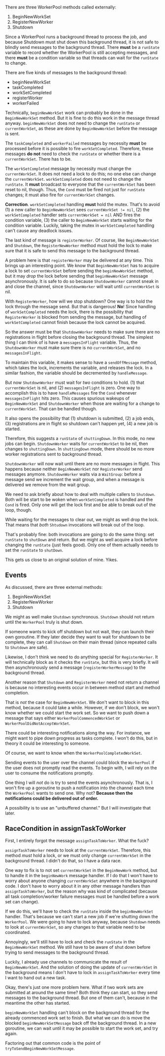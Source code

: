 There are three WorkerPool methods called externally:

1. BeginNewWorkSet
2. RegisterNewWorker
3. Shutdown

Since a WorkerPool runs a background thread to process the job, and
because Shutdown must shut down this background thread, it is not safe
to blindly send messages to the background thread. There **must** be a
`runState` variable to record whether the WorkerPool is still accepting
messages, and there **must** be a condition variable so that threads can
wait for the `runState` to change.

There are five kinds of messages to the background thread:

* beginNewWorkSet
* taskCompleted
* workSetCompleted
* registerWorker
* workerFailed

Technically, `beginNewWorkSet` work can probably be done in the
`BeginNewWorkSet` method. But it is fine to do this work in the message
thread anyway. `beginNewWorkSet` does not need to change the `runState`
or `currentWorkSet`, as these are done by `BeginNewWorkSet` before the
message is sent.

The `taskCompleted` and `workerFailed` messages by necessity **must** be
processed before it is possible to fire `workSetCompleted`. Therefore,
these messages **do not** need to check the `runState` or whether there
is a `currentWorkSet`. There has to be.

The `workSetCompleted` message by necessity must change the
`currentWorkSet`. It does not need a lock to do this; no one else can
change the `currentWorkSet`. `workSetCompleted` does not need to change
the `runState`. It **must** broadcast to everyone that the
`currentWorkSet` has been reset to nil, though. Thus, the `Cond` must be
fired not just for `runState` changes; it must also fire for
`currentWorkSet` changes.

**Correction**. `workSetCompleted` handling **must** hold the mutex.
That's to avoid (1) a new caller to `BeginNewWorkSet` sees
`currentWorkSet != nil`, (2) the `workSetCompleted` handler sets
`currentWorkSet = nil` AND fires the condition variable, (3) the caller
to `BeginNewWorkSet` starts waiting for the condition variable. Luckily,
taking the mutex in `workSetCompleted` handling can't cause any deadlock
issues.

The last kind of message is `registerWorker`. Of course, like
`BeginNewWorkSet` and `Shutdown`, the `RegisterNewWorker` method must
hold the lock to make sure that it is safe to send this message to the
background thread.

A problem here is that `registerWorker` may be delivered at any time.
This brings up an interesting point. We know that `BeginNewWorkSet` has
to acquire a lock to set `currentWorkSet` before sending the
`beginNewWorkSet` method, but it may *drop* the lock before sending that
`beginNewWorkSet` message asynchronously. It is safe to do so because
`ShutdownWorker` cannot sneak in and close the channel, since
`ShutdownWorker` will wait until `currentWorkSet` is nil.

With `RegisterWorker`, how will we stop shutdown? One way is to hold the
lock through the message send. But that is dangerous! **No**! Since
handling of `workSetCompleted` needs the lock, there is the possibility
that `RegisterWorker` is blocked from sending the message, but handling
of `workSetCompleted` cannot finish because the lock cannot be acquired.

So the answer must be that `ShutdownWorker` needs to make sure there are
no registrations in flight before closing the background thread. The
simplest thing I can think of is have a `messagesInFlight` variable.
Thus, the `ShutdownWorker` must make sure there is no `currentWorkSet`,
and no `messagesInFlight`.

To maintain this variable, it makes sense to have a `sendOffMessage`
method, which takes the lock, increments the variable, and releases the
lock. In a similar fashion, the variable should be decremented by
`handleMessage`.

But now `ShutdownWorker` must wait for *two* conditions to hold. (1)
that `currentWorkSet` is nil, and (2) `messagesInFlight` is zero. One
way to accomplish this is to have `handleMessages` fire the `Cond`
whenever `messagesInFlight` hits zero. This causes spurious wakeups of
`BeginNewWorkSet` and `ShutdownWorker` when those are waiting for a
change to `currentWorkSet`. That can be handled though.

It also opens the possibility that (1) shutdown is submitted, (2) a job
ends, (3) registrations are in flight so shutdown can't happen yet, (4)
a new job is started.

Therefore, this suggests a `runState` of `shuttingDown`. In this mode,
no new jobs can begin. `ShutdownWorker` waits for `currentWorkSet` to be
nil, then changes to `shuttingDown`. In `shuttingDown` mode, there
should be no more worker registrations sent to background thread.

`ShutdownWorker` will now wait until there are no more messages in
flight. This happens because neither `BeginNewWorkSet` nor
`RegisterWorker` send messages anymore. `ShutdownWorker` waits via a
`WaitGroup`: before a message send we increment the wait group, and when
a message is delivered we remove from the wait group.

We need to ask briefly about how to deal with multiple callers to
`Shutdown`. Both will be start to be woken when `workSetCompleted` is
handled and the `Cond` is fired. Only one will get the lock first and be
able to break out of the loop, though.

While waiting for the messages to clear out, we might as well drop the
lock. That means that *both* `Shtudown` invocations will break out of
the loop.

That's probably fine: both invocations are going to do the same thing:
set `runState` to `shutDown` and return. But we might as well acquire a
lock before changing the `runState` (just feels good). Only one of them
actually needs to set the `runState` to `shutDown`.

This gets us close to an original solution of mine. Yikes.

## Events

As discussed, there are three external methods:

1. BeginNewWorkSet
2. RegisterNewWorker
3. Shutdown

We might as well make `Shutdown` synchronous. `Shutdown` should not
return until the `WorkerPool` truly is shut down.

If someone wants to kick off shutdown but not wait, they can launch
their own goroutine. If they later decide they want to wait for shutdown
to be complete, they can call `Shutdown` on their main thread (since
repeated calls to `Shutdown` are safe).

Likewise, I don't think we need to do anything special for
`RegisterWorker`. It will technically block as it checks the `runState`,
but this is very briefly. It will then asynchronously send a message
(`registerWorkerMessage`) to the background thread.

Another reason that `Shutdown` and `RegisterWorker` need not return a
channel is because no interesting events occur in between method start
and method completion.

That is *not* the case for `BeginNewWorkSet`. We don't want to block in
this method, because it could take a while. However, if we don't block,
we won't know whether we could start the work set. So we want to push
down a message that says either `WorkerPoolCommencedWorkSet` or
`WorkerPoolDidNotAcceptWorkSet`.

There could be interesting notifications along the way. For instance, we
might want to pipe down progress as tasks complete. I won't do this, but
in theory it could be interesting to someone.

Of course, we want to know when the `WorkerPoolCompletedWorkSet`.

Sending events to the user over the channel could block the `WorkerPool`
if the user does not promptly read the events. To begin with, I will
rely on the user to consume the notifications promptly.

One thing I will *not* do is try to send the events asynchronously. That
is, I won't fire up a goroutine to push a notification into the channel
each time the `WorkerPool` wants to send one. Why not? **Because then
the notifications could be delivered out of order.**

A possibility is to use an "unbuffered channel." But I will investigate
that later.

## RaceCondition in assignTaskToWorker

First, I entirely forgot the message `assignTaskToWorker`. What the
fuck?

`assignTaskToWorker` needs to look at the `currentWorkSet`. Therefore,
this method *must* hold a lock, or we must only change `currentWorkSet`
in the background thread. I didn't do that, so I have a data race.

One way to fix is to not set `currentWorkSet` in the `BeginNewWork`
method, but to handle it in the `beginNewWork` message handler. If I do
that I won't have to worry about anyone changing `currentWorkSet`
anywhere in the background code. I don't have to worry about it in any
other message handlers than `assignTaskToWorker`, but the reason why was
kind of complicated (because all task completion/worker failure messages
must be handled before a work set can change).

If we do this, we'll have to check the `runState` inside the
`beginNewWorkSet` handler. That's because we can't start a new job if
we're shutting down the `WorkerPool`. We were going to have to lock
anyway, because `Shutdown` needs to look at `currentWorkSet`, so any
changes to that variable need to be coordinated.

Annoyingly, we'll still have to lock and check the `runState` in the
`BeginNewWorkSet` method. We still have to be aware of shut down before
trying to send messages to the background thread.

Luckily, I already use channels to communicate the result of
`BeginNewWorkSet`. And the solution of doing the update of
`currentWorkSet` in the background means I don't have to lock in
`assignTaskToWorker` every time I want to hand out a new task.

Okay, there's just one more problem here. What if two work sets are
submitted at around the same time? Both think they can start, so they
send messages to the background thread. But one of them can't, because
in the meantime the other has started.

`beginNewWorkSet` handling can't block on the background thread for the
already commenced work set to finish. But what we can do is move the
blocked `beginNewWorkSetMessage` back off the background thread. In a
new goroutine, we can wait until it may be possible to start the work
set, and try again.

Factoring out that common code is the point of
`tryToSendBeginNewWorkSetMessage`.
